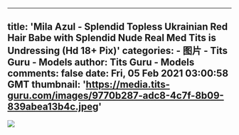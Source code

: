 
---
title: 'Mila Azul - Splendid Topless Ukrainian Red Hair Babe with Splendid Nude Real Med Tits is Undressing (Hd 18+ Pix)'
categories: 
    - 图片
    - Tits Guru - Models
author: Tits Guru - Models
comments: false
date: Fri, 05 Feb 2021 03:00:58 GMT
thumbnail: 'https://media.tits-guru.com/images/9770b287-adc8-4c7f-8b09-839abea13b4c.jpeg'
---

<div>   
<img src="https://media.tits-guru.com/images/9770b287-adc8-4c7f-8b09-839abea13b4c.jpeg" referrerpolicy="no-referrer">  
</div>
            